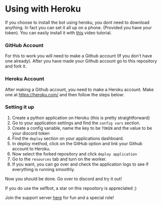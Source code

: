 # Using with Heroku

If you choose to install the bot using heroku, you dont need to download anything. In fact you can set it all up on a phone. (Provided you have your token). You can easily install it with [this](https://www.youtube.com/watch?v=1c0fJ8KcHcM&feature=youtu.be) video tutorial.

### GitHub Account

For this to work you will need to make a Github account (If you don't have one already). After you have made your Github account go to this repository and fork it.

### Heroku Account

After making a Github account, you need to make a Heroku account. Make one at https://heroku.com/ and then follow the steps below: 

### Setting it up

1. Create a python application on Heroku (this is pretty straightforward)
2. Go to your application settings and find the `config vars` section. 
3. Create a config variable, name the key to be `TOKEN` and the value to be your discord token
4. Find the `deploy` section on your applications dashboard.
5. In deploy method, click on the GitHub option and link your Github account to Heroku.
6. Now select the forked repository and click `deploy application`
7. Go to the `resources` tab and turn on the worker.
8. If you want, you can go over and check the application logs to see if everything is running smoothly.

Now you should be done. Go over to discord and try it out!

If you do use the selfbot, a star on this repository is appreciated ;)

Join the support server [here](https://discord.gg/pmQSbAd) for fun and a special role!
